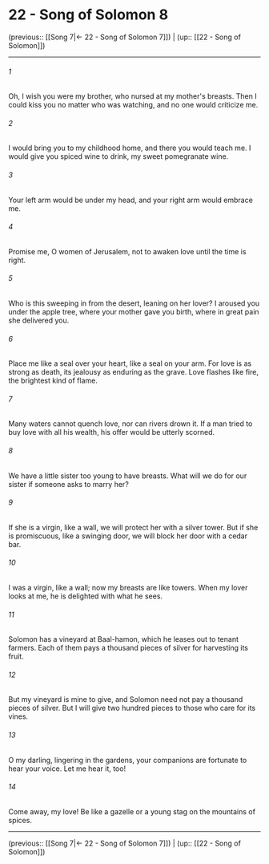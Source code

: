 # 22 - Song of Solomon 8

(previous:: [[Song 7|← 22 - Song of Solomon 7]]) | (up:: [[22 - Song of Solomon]])

***


###### 1 
Oh, I wish you were my brother, who nursed at my mother's breasts. Then I could kiss you no matter who was watching, and no one would criticize me. 

###### 2 
I would bring you to my childhood home, and there you would teach me. I would give you spiced wine to drink, my sweet pomegranate wine. 

###### 3 
Your left arm would be under my head, and your right arm would embrace me. 

###### 4 
Promise me, O women of Jerusalem, not to awaken love until the time is right. 

###### 5 
Who is this sweeping in from the desert, leaning on her lover? I aroused you under the apple tree, where your mother gave you birth, where in great pain she delivered you. 

###### 6 
Place me like a seal over your heart, like a seal on your arm. For love is as strong as death, its jealousy as enduring as the grave. Love flashes like fire, the brightest kind of flame. 

###### 7 
Many waters cannot quench love, nor can rivers drown it. If a man tried to buy love with all his wealth, his offer would be utterly scorned. 

###### 8 
We have a little sister too young to have breasts. What will we do for our sister if someone asks to marry her? 

###### 9 
If she is a virgin, like a wall, we will protect her with a silver tower. But if she is promiscuous, like a swinging door, we will block her door with a cedar bar. 

###### 10 
I was a virgin, like a wall; now my breasts are like towers. When my lover looks at me, he is delighted with what he sees. 

###### 11 
Solomon has a vineyard at Baal-hamon, which he leases out to tenant farmers. Each of them pays a thousand pieces of silver for harvesting its fruit. 

###### 12 
But my vineyard is mine to give, and Solomon need not pay a thousand pieces of silver. But I will give two hundred pieces to those who care for its vines. 

###### 13 
O my darling, lingering in the gardens, your companions are fortunate to hear your voice. Let me hear it, too! 

###### 14 
Come away, my love! Be like a gazelle or a young stag on the mountains of spices.

***

(previous:: [[Song 7|← 22 - Song of Solomon 7]]) | (up:: [[22 - Song of Solomon]])
